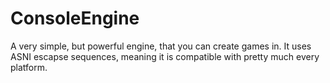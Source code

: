 # ConsoleEngine
A very simple, but powerful engine, that you can create games in. It uses ASNI escapse sequences, meaning it is compatible with pretty much every platform.
